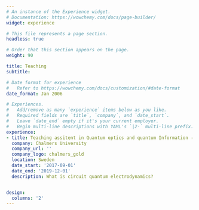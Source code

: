 ```yaml
---
# An instance of the Experience widget.
# Documentation: https://wowchemy.com/docs/page-builder/
widget: experience

# This file represents a page section.
headless: true

# Order that this section appears on the page.
weight: 90

title: Teaching
subtitle:

# Date format for experience
#   Refer to https://wowchemy.com/docs/customization/#date-format
date_format: Jan 2006

# Experiences.
#   Add/remove as many `experience` items below as you like.
#   Required fields are `title`, `company`, and `date_start`.
#   Leave `date_end` empty if it's your current employer.
#   Begin multi-line descriptions with YAML's `|2-` multi-line prefix.
experience:
- title: Teaching assitent in Quantum optics and quantum Information - FKA173
  company: Chalmers University
  company_url: ''
  company_logo: chalmers_gold
  location: Sweden
  date_start: '2017-09-01'
  date_end: '2019-12-01'
  description: What is circuit quantum electrodynamics?


design:
  columns: '2'
---
```

